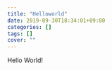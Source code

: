 ```yaml
---
title: "Helloworld"
date: 2019-09-30T18:34:01+09:00
categories: []
tags: []
cover: ""
---
```


Hello World!
